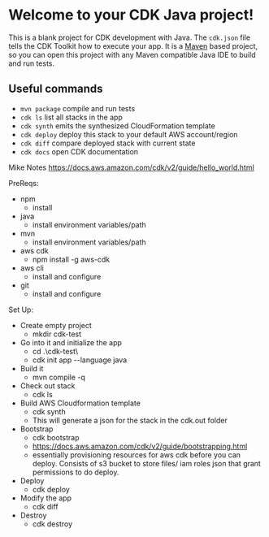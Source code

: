 # Welcome to your CDK Java project!

This is a blank project for CDK development with Java.
The `cdk.json` file tells the CDK Toolkit how to execute your app.
It is a [Maven](https://maven.apache.org/) based project, so you can open this project with any Maven compatible Java IDE to build and run tests.

## Useful commands
 * `mvn package`     compile and run tests
 * `cdk ls`          list all stacks in the app
 * `cdk synth`       emits the synthesized CloudFormation template
 * `cdk deploy`      deploy this stack to your default AWS account/region
 * `cdk diff`        compare deployed stack with current state
 * `cdk docs`        open CDK documentation

Mike Notes
https://docs.aws.amazon.com/cdk/v2/guide/hello_world.html

PreReqs: 
- npm
  - install
- java
  - install environment variables/path
- mvn
  - install environment variables/path
- aws cdk
  - npm install -g aws-cdk
- aws cli
  - install and configure
- git
  - install and configure

Set Up:
  - Create empty project
    - mkdir cdk-test
  - Go into it and initialize the app
    - cd .\cdk-test\
    - cdk init app --language java
  - Build it
    - mvn compile -q
  - Check out stack
    - cdk ls
  - Build AWS Cloudformation template
    - cdk synth
    - This will generate a json for the stack in the cdk.out folder
  - Bootstrap
    - cdk bootstrap
    - https://docs.aws.amazon.com/cdk/v2/guide/bootstrapping.html
    - essentially provisioning resources for aws cdk before you can deploy. Consists of s3 bucket to store files/ iam roles json that grant permissions to do deploy.
  - Deploy
    - cdk deploy
  - Modify the app
    - cdk diff
  - Destroy
    - cdk destroy